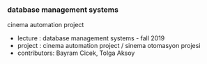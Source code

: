 ### database management systems 
cinema automation project

- lecture     : database management systems  - fall 2019<br>
- project     : cinema automation project / sinema otomasyon projesi<br>
- contributors: Bayram Cicek, Tolga Aksoy
